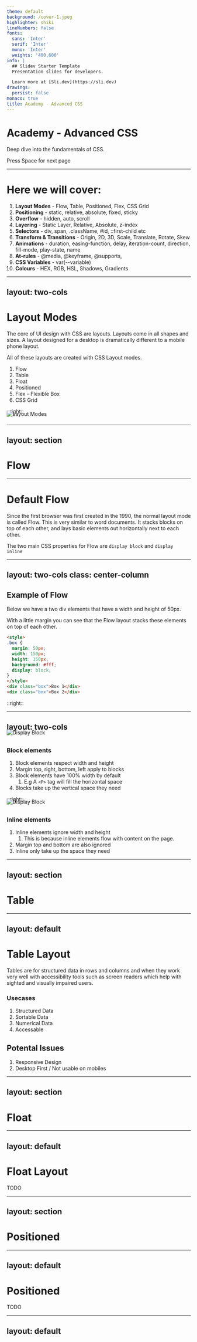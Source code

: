 ```yaml
---
theme: default
background: /cover-1.jpeg
highlighter: shiki
lineNumbers: false
fonts:
  sans: 'Inter'
  serif: 'Inter'
  mono: 'Inter'
  weights: '400,600'
info: |
  ## Slidev Starter Template
  Presentation slides for developers.

  Learn more at [Sli.dev](https://sli.dev)
drawings:
  persist: false
monaco: true
title: Academy - Advanced CSS
---
```


<style>
  ul { list-style: decimal; }
</style>

# Academy - Advanced CSS

Deep dive into the fundamentals of CSS.

<div class="pt-12">
  <span @click="$slidev.nav.next" class="px-2 py-1 rounded cursor-pointer" hover="bg-white bg-opacity-10">
    Press Space for next page <carbon:arrow-right class="inline"/>
  </span>
</div>

<!--
The last comment block of each slide will be treated as slide notes. It will be visible and editable in Presenter Mode along with the slide. [Read more in the docs](https://sli.dev/guide/syntax.html#notes)
-->

---

# Here we will cover:

- **Layout Modes** - Flow, Table, Positioned, Flex, CSS Grid
- **Positioning** - static, relative, absolute, fixed, sticky
- **Overflow** - hidden, auto, scroll
- **Layering** - Static Layer, Relative, Absolute, z-index
- **Selectors** - div, span, .className, #id, ::first-child etc
- **Transform & Transitions** - Origin, 2D, 3D, Scale, Translate, Rotate, Skew
- **Animations** - duration, easing-function, delay, iteration-count, direction, fill-mode, play-state, name
- **At-rules** - @media, @keyframe, @supports, 
- **CSS Variables** - var(--variable)
- **Colours** - HEX, RGB, HSL, Shadows, Gradients

<!--
You can have `style` tag in markdown to override the style for the current page.
Learn more: https://sli.dev/guide/syntax#embedded-styles
-->

---
layout: two-cols
---
# Layout Modes

The core of UI design with CSS are layouts. Layouts come in all shapes and sizes. A layout designed for a desktop is dramatically different to a mobile phone layout.

All of these layouts are created with CSS Layout modes.

- Flow
- Table
- Float
- Positioned
- Flex - Flexible Box
- CSS Grid

::right::

<style>
img {
  position: relative;
  z-index: 10;
  margin-top: -1.5rem;
}
</style>

![Layout Modes](/css-layout-mode.png)

<!--
The last comment block of each slide will be treated as slide notes. It will be visible and editable in Presenter Mode along with the slide. [Read more in the docs](https://sli.dev/guide/syntax.html#notes)
-->

---
layout: section
---

# Flow

---

# Default Flow

Since the first browser was first created in the 1990, the normal layout mode is called Flow. This is very similar to word documents. It stacks blocks on top of each other, and lays basic elements out horizontally next to each other.

The two main CSS properties for Flow are `display block` and `display inline`

---
layout: two-cols
class: center-column
---

## Example of Flow

Below we have a two div elements that have a width and height of 50px.

With a little margin you can see that the Flow layout stacks these elements on top of each other.

```html {monaco}
<style>
.box {
  margin: 50px;
  width: 150px;
  height: 150px;
  background: #fff;
  display: block;
}
</style>
<div class="box">Box 1</div>
<div class="box">Box 2</div>
```

::right::

<CodeSnippet :html="`<div> test </div>`" css="123" />

<!-- 
- Divs stack by default because of display:block.
- Margin is collapses in Flow Mode

- Changing block to display:inline
-->

---
layout: two-cols
---

<style>
.two-columns {
  @apply gap-10
}

.two-columns img[src*="7rem"] {
  height: 7rem;
  margin-bottom: 3rem;
  display: block;
}
</style>

![Display Block](/block.png#7rem)
### Block elements

- Block elements respect width and height
- Margin top, right, bottom, left apply to blocks
- Block elements have 100% width by default
  - E.g A `<P>` tag will fill the horizontal space
- Blocks take up the vertical space they need

::right::

![Display Block](/inline.png#7rem)
### Inline elements

- Inline elements ignore width and height
  - This is because inline elements flow with content on the page.
- Margin top and bottom are also ignored
- Inline only take up the space they need


---
layout: section
---

# Table

---
layout: default
---

# Table Layout

Tables are for structured data in rows and columns and when they work very well with accessibility tools such as screen readers which help with sighted and visually impaired users.

### Usecases
- Structured Data
- Sortable Data
- Numerical Data
- Accessable

## Potental Issues
- Responsive Design
- Desktop First / Not usable on mobiles


---
layout: section
---

# Float
---
layout: default
---
# Float Layout

TODO

---
layout: section
---

# Positioned
---
layout: default
--- 

# Positioned

TODO

---
layout: default
---

